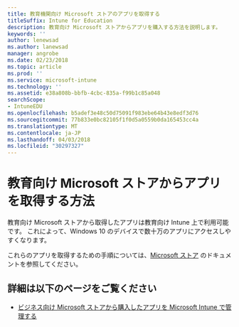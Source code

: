 ```yaml
---
title: 教育機関向け Microsoft ストアのアプリを取得する
titleSuffix: Intune for Education
description: 教育向け Microsoft ストアからアプリを購入する方法を説明します。
keywords: ''
author: lenewsad
ms.author: lanewsad
manager: angrobe
ms.date: 02/23/2018
ms.topic: article
ms.prod: ''
ms.service: microsoft-intune
ms.technology: ''
ms.assetid: e38a808b-bbfb-4cbc-835a-f99b1c85a048
searchScope:
- IntuneEDU
ms.openlocfilehash: b5adef3e48c50d75091f983ebe64b43e8edf3d76
ms.sourcegitcommit: 77b833e0bc82105f1f0d5a0559b0da165453cc4a
ms.translationtype: MT
ms.contentlocale: ja-JP
ms.lasthandoff: 04/03/2018
ms.locfileid: "30297327"
---
```

# <a name="how-do-i-acquire-apps-from-the-microsoft-store-for-education"></a>教育向け Microsoft ストアからアプリを取得する方法

教育向け Microsoft ストアから取得したアプリは教育向け Intune 上で利用可能です。 これによって、Windows 10 のデバイスで数十万のアプリにアクセスしやすくなります。

これらのアプリを取得するための手順については、[Microsoft ストア](https://docs.microsoft.com/microsoft-store/acquire-apps-windows-store-for-business#acquire-apps) のドキュメントを参照してください。

## <a name="find-out-more"></a>詳細は以下のページをご覧ください

- [ビジネス向け Microsoft ストアから購入したアプリを Microsoft Intune で管理する](https://docs.microsoft.com/intune/deploy-use/manage-apps-you-purchased-from-the-windows-store-for-business-with-microsoft-intune)
